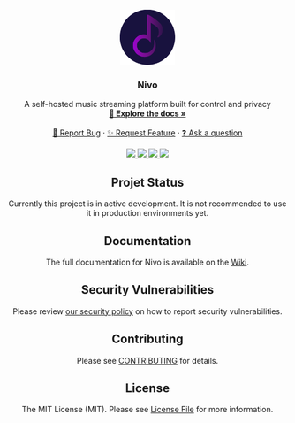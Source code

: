 <br />
<div align="center">
  <a href="https://github.com/RealZone22/Nivo">
    <img src="public/img/Logo.png" alt="Logo" width="100" height="100">
  </a>

<h3 align="center">Nivo</h3>

  <p align="center">
    A self-hosted music streaming platform built for control and privacy
    <br />
    <a href="https://github.com/RealZone22/Nivo/wiki"><strong>📖 Explore the docs »</strong></a>
    <br />
    <br />
    <a href="https://github.com/RealZone22/Nivo/issues/new?labels=bug&template=bug.yml">🐛 Report Bug</a>
    ·
    <a href="https://github.com/RealZone22/Nivo/discussions/new?category=ideas">✨ Request Feature</a>
    ·
    <a href="https://github.com/RealZone22/Nivo/discussions/new?category=q-a">❓ Ask a question</a>
  </p>
</div>

<div align="center">
    <a href="https://github.com/RealZone22/Nivo/graphs/contributors" alt="Contributors">
        <img src="https://img.shields.io/github/contributors/RealZone22/Nivo.svg?style=for-the-badge" />
    </a>
    <a href="https://github.com/RealZone22/Nivo/network/members" alt="Forks">
        <img src="https://img.shields.io/github/forks/RealZone22/Nivo.svg?style=for-the-badge" />
    </a>
    <a href="https://github.com/RealZone22/Nivo/network/stargazers" alt="Stars">
        <img src="https://img.shields.io/github/stars/RealZone22/Nivo.svg?style=for-the-badge" />
    </a>
    <a href="https://github.com/RealZone22/Nivo/issues" alt="Issues">
        <img src="https://img.shields.io/github/issues/RealZone22/Nivo.svg?style=for-the-badge" />
    </a>
</div>

<div align="center">

## Projet Status

Currently this project is in active development. It is not recommended to use it in production environments yet.

## Documentation

The full documentation for Nivo is available on the [Wiki](https://github.com/RealZone22/Nivo/wiki).

## Security Vulnerabilities

Please review [our security policy](SECURITY.md) on how to report security vulnerabilities.

## Contributing

Please see [CONTRIBUTING](CONTRIBUTING.md) for details.

## License

The MIT License (MIT). Please see [License File](LICENSE) for more information.
</div>
